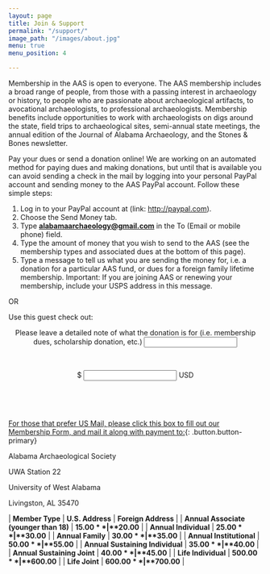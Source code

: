 ```yaml
---
layout: page
title: Join & Support
permalink: "/support/"
image_path: "/images/about.jpg"
menu: true
menu_position: 4

---
```

Membership in the AAS is open to everyone. The AAS membership includes a broad range of people, from those with a passing interest in archaeology or history, to people who are passionate about archaeological artifacts, to avocational archaeologists, to professional archaeologists. Membership benefits include opportunities to work with archaeologists on digs around the state, field trips to archaeological sites, semi-annual state meetings, the annual edition of the Journal of Alabama Archaeology, and the Stones & Bones newsletter.

Pay your dues or send a donation online! We are working on an automated method for paying dues and making donations, but until that is available you can avoid sending a check in the mail by logging into your personal PayPal account and sending money to the AAS PayPal account. Follow these simple steps:

1. Log in to your PayPal account at (link: http://paypal.com).
2. Choose the Send Money tab.
3. Type **alabamaarchaeology@gmail.com** in the To (Email or mobile phone) field.
4. Type the amount of money that you wish to send to the AAS (see the membership types and associated dues at the bottom of this page).
5. Type a message to tell us what you are sending the money for, i.e. a donation for a particular AAS fund, or dues for a foreign family lifetime membership. Important: If you are joining AAS or renewing your membership, include your USPS address in this message.

OR

Use this guest check out:

<div id="smart-button-container"> <div style="text-align: center"><label for="description">Please leave a detailed note of what the donation is for (i.e. membership dues, scholarship donation, etc.) </label><input type="text" name="descriptionInput" id="description" maxlength="127" value=""></div> <p id="descriptionError" style="visibility: hidden; color:red; text-align: center;">Please enter a description</p> <div style="text-align: center"><label for="amount">$ </label><input name="amountInput" type="number" id="amount" value="" ><span> USD</span></div> <p id="priceLabelError" style="visibility: hidden; color:red; text-align: center;">Please enter a price</p> <div id="invoiceidDiv" style="text-align: center; display: none;"><label for="invoiceid"> </label><input name="invoiceid" maxlength="127" type="text" id="invoiceid" value="" ></div> <p id="invoiceidError" style="visibility: hidden; color:red; text-align: center;">Please enter an Invoice ID</p> <div style="text-align: center; margin-top: 0.625rem;" id="paypal-button-container"></div> </div> <script src="[https://www.paypal.com/sdk/js?client-id=sb&enable-funding=venmo&currency=USD](https://www.paypal.com/sdk/js?client-id=sb&enable-funding=venmo&currency=USD "https://www.paypal.com/sdk/js?client-id=sb&enable-funding=venmo&currency=USD")" data-sdk-integration-source="button-factory"></script> <script> function initPayPalButton() { var description = document.querySelector('#smart-button-container #description'); var amount = document.querySelector('#smart-button-container #amount'); var descriptionError = document.querySelector('#smart-button-container #descriptionError'); var priceError = document.querySelector('#smart-button-container #priceLabelError'); var invoiceid = document.querySelector('#smart-button-container #invoiceid'); var invoiceidError = document.querySelector('#smart-button-container #invoiceidError'); var invoiceidDiv = document.querySelector('#smart-button-container #invoiceidDiv'); var elArr = \[description, amount\]; if (invoiceidDiv.firstChild.innerHTML.length > 1) { invoiceidDiv.style.display = "block"; } var purchase_units = \[\]; purchase_units\[0\] = {}; purchase_units\[0\].amount = {}; function validate(event) { return event.value.length > 0; } paypal.Buttons({ style: { color: 'blue', shape: 'rect', label: 'checkout', layout: 'vertical', }, onInit: function (data, actions) { actions.disable(); if(invoiceidDiv.style.display === "block") { elArr.push(invoiceid); } elArr.forEach(function (item) { item.addEventListener('keyup', function (event) { var result = elArr.every(validate); if (result) { actions.enable(); } else { actions.disable(); } }); }); }, onClick: function () { if (description.value.length < 1) { descriptionError.style.visibility = "visible"; } else { descriptionError.style.visibility = "hidden"; } if (amount.value.length < 1) { priceError.style.visibility = "visible"; } else { priceError.style.visibility = "hidden"; } if (invoiceid.value.length < 1 && invoiceidDiv.style.display === "block") { invoiceidError.style.visibility = "visible"; } else { invoiceidError.style.visibility = "hidden"; } purchase_units\[0\].description = description.value; purchase_units\[0\].amount.value = amount.value; if(invoiceid.value !== '') { purchase_units\[0\].invoice_id = invoiceid.value; } }, createOrder: function (data, actions) { return actions.order.create({ purchase_units: purchase_units, }); }, onApprove: function (data, actions) { return actions.order.capture().then(function (orderData) { // Full available details console.log('Capture result', orderData, JSON.stringify(orderData, null, 2)); // Show a success message within this page, e.g. const element = document.getElementById('paypal-button-container'); element.innerHTML = ''; element.innerHTML = '<h3>Thank you for your payment!</h3>'; // Or go to another URL: actions.redirect('thank_you.html'); }); }, onError: function (err) { console.log(err); } }).render('#paypal-button-container'); } initPayPalButton(); </script>

[For those that prefer US Mail, please click this box to fill out our Membership Form, and mail it along with payment to:](/uploads/aasmembership.pdf){: .button.button-primary}

Alabama Archaeological Society

UWA Station 22

University of West Alabama

Livingston, AL 35470

| **Member Type** | **U.S. Address** | **Foreign Address** |
| **Annual Associate (younger than 18)** | **$15.00** | **$20.00** |
| **Annual Individual** | **$25.00** | **$30.00** |
| **Annual Family** | **$30.00** | **$35.00** |
| **Annual Institutional** | **$50.00** | **$55.00** |
| **Annual Sustaining Individual** | **$35.00** | **$40.00** |
| **Annual Sustaining Joint** | **$40.00** | **$45.00** |
| **Life Individual** | **$500.00** | **$600.00** |
| **Life Joint** | **$600.00** | **$700.00** |

<div style="clear:both;"> </div>